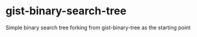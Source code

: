 # gist-binary-search-tree
Simple binary search tree forking from gist-binary-tree as the starting point
